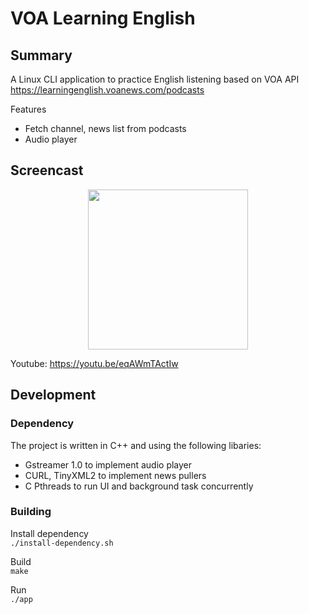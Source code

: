 # VOA Learning English

## Summary
A Linux CLI application to practice English listening based on VOA API  
https://learningenglish.voanews.com/podcasts  
  
Features
* Fetch channel, news list from podcasts  
* Audio player   

## Screencast
<div align="center">
  <a href="https://www.youtube.com/watch?v=eqAWmTActIw"><img src="https://github.com/maxterjy/voa-learning-english-linux/blob/master/screenshot/Screenshot%20from%202019-12-06%2019-36-10.png" width="256" alt=""></a>
</div>

Youtube: https://youtu.be/eqAWmTActIw

## Development
### Dependency
The project is written in C++ and using the following libaries:
* Gstreamer 1.0 to implement audio player
* CURL, TinyXML2 to implement news pullers
* C Pthreads to run UI and background task concurrently

### Building
Install dependency  
`./install-dependency.sh`

Build  
`make`

Run  
`./app`
